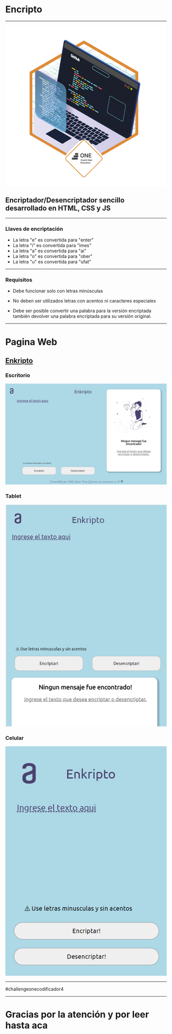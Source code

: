 # Encripto

***
![Insignia](Imagenes/insignia.png)
## Encriptador/Desencriptador sencillo desarrollado en HTML, CSS y JS

***

### Llaves de encriptación

- La letra "e" es convertida para "enter"
- La letra "i" es convertida para "imes"
- La letra "a" es convertida para "ai"
- La letra "o" es convertida para "ober"
- La letra "u" es convertida para "ufat"

***

### Requisitos

- Debe funcionar solo con letras minúsculas

- No deben ser utilizados letras con acentos ni caracteres especiales

- Debe ser posible convertir una palabra para la versión encriptada también devolver una palabra encriptada para su versión original.

***

# Pagina Web

## [Enkripto](https://encripto.vercel.app/)

### Escritorio
![Escritorio](Imagenes/imagen_2023-01-22_101342125.png)
### Tablet
![Tablet](Imagenes/imagen_2023-01-22_101447560.png)
### Celular
![Celular](Imagenes/imagen_2023-01-22_101506758.png)
***
#challengeonecodificador4
***
# Gracias por la atención y por leer hasta aca

